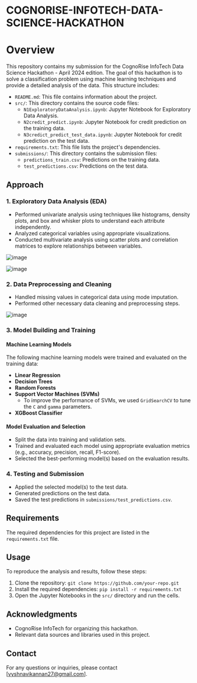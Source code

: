# COGNORISE-INFOTECH-DATA-SCIENCE-HACKATHON
##
# Overview
This repository contains my submission for the CognoRise InfoTech Data Science Hackathon - April 2024 edition. The goal of this hackathon is to solve a classification problem using machine learning techniques and provide a detailed analysis of the data.
This structure includes:

- `README.md`: This file contains information about the project.
- `src/`: This directory contains the source code files:
  - `N1ExploratoryDataAnalysis.ipynb`: Jupyter Notebook for Exploratory Data Analysis.
  - `N2credit_predict.ipynb`: Jupyter Notebook for credit prediction on the training data.
  - `N3credict_predict_test_data.ipynb`: Jupyter Notebook for credit prediction on the test data.
- `requirements.txt`: This file lists the project's dependencies.
- `submissions/`: This directory contains the submission files:
  - `predictions_train.csv`: Predictions on the training data.
  - `test_predictions.csv`: Predictions on the test data.


## Approach
### 1. Exploratory Data Analysis (EDA)
- Performed univariate analysis using techniques like histograms, density plots, and box and whisker plots to understand each attribute independently.
- Analyzed categorical variables using appropriate visualizations.
- Conducted multivariate analysis using scatter plots and correlation matrices to explore relationships between variables.

![image](https://github.com/vyshnaviK18/COGNORISE-INFOTECH-DATA-SCIENCE-HACKATHON/assets/113926615/6a7b2c9c-7ae1-4863-9d12-bfd20b2ece79)

![image](https://github.com/vyshnaviK18/COGNORISE-INFOTECH-DATA-SCIENCE-HACKATHON/assets/113926615/92843e9f-0742-4725-b724-803c05fa3400)

### 2. Data Preprocessing and Cleaning
- Handled missing values in categorical data using mode imputation.
- Performed other necessary data cleaning and preprocessing steps.

![image](https://github.com/vyshnaviK18/COGNORISE-INFOTECH-DATA-SCIENCE-HACKATHON/assets/113926615/7bac565b-cc49-4524-b795-9f864bec73f6)


### 3. Model Building and Training
#### Machine Learning Models
The following machine learning models were trained and evaluated on the training data:

- **Linear Regression**
- **Decision Trees**
- **Random Forests**
- **Support Vector Machines (SVMs)**
  - To improve the performance of SVMs, we used `GridSearchCV` to tune the `C` and `gamma` parameters.
- **XGBoost Classifier**

#### Model Evaluation and Selection
- Split the data into training and validation sets.
- Trained and evaluated each model using appropriate evaluation metrics (e.g., accuracy, precision, recall, F1-score).
- Selected the best-performing model(s) based on the evaluation results.

### 4. Testing and Submission
- Applied the selected model(s) to the test data.
- Generated predictions on the test data.
- Saved the test predictions in `submissions/test_predictions.csv`.

## Requirements
The required dependencies for this project are listed in the `requirements.txt` file.

## Usage
To reproduce the analysis and results, follow these steps:
1. Clone the repository: `git clone https://github.com/your-repo.git`
2. Install the required dependencies: `pip install -r requirements.txt`
3. Open the Jupyter Notebooks in the `src/` directory and run the cells.

## Acknowledgments
- CognoRise InfoTech for organizing this hackathon.
- Relevant data sources and libraries used in this project.

## Contact
For any questions or inquiries, please contact [vyshnavikannan27@gmail.com].
